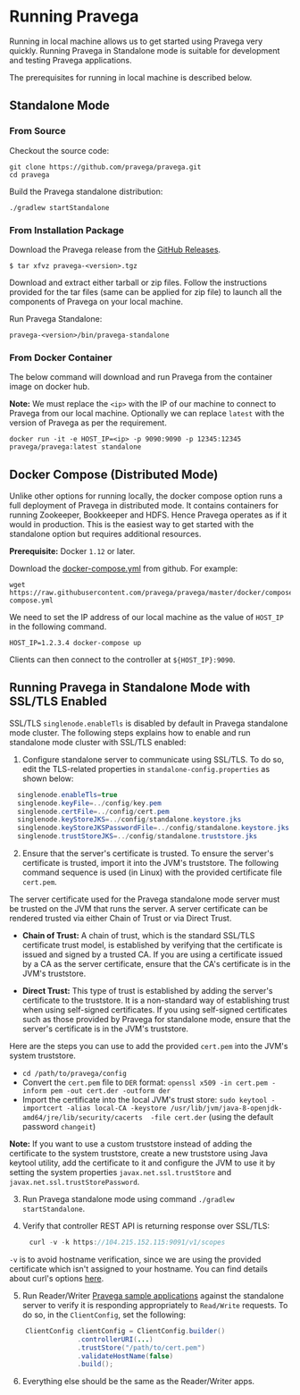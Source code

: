 <!--
Copyright (c) 2017 Dell Inc., or its subsidiaries. All Rights Reserved.

Licensed under the Apache License, Version 2.0 (the "License");
you may not use this file except in compliance with the License.
You may obtain a copy of the License at

    http://www.apache.org/licenses/LICENSE-2.0
-->
# Running Pravega


Running in local machine allows us to get started using Pravega very quickly. Running Pravega in Standalone mode is suitable for development and testing Pravega applications.

The prerequisites for running in local machine is described below.

## Standalone Mode

### From Source

Checkout the source code:

```
git clone https://github.com/pravega/pravega.git
cd pravega
```

Build the Pravega standalone distribution:

```
./gradlew startStandalone
```

### From Installation Package

Download the Pravega release from the [GitHub Releases](https://github.com/pravega/pravega/releases).

```
$ tar xfvz pravega-<version>.tgz

```
Download and extract either tarball or zip files. Follow the instructions provided for the tar files (same can be applied for zip file) to launch all the components of Pravega on your local machine.

Run Pravega Standalone:

```
pravega-<version>/bin/pravega-standalone

```

### From Docker Container

The below command will download and run Pravega from the container image on docker hub.

**Note:** We must replace the `<ip>` with the IP of our machine to connect to Pravega from our local machine. Optionally we can replace `latest` with the version of Pravega as per the requirement.

```
docker run -it -e HOST_IP=<ip> -p 9090:9090 -p 12345:12345 pravega/pravega:latest standalone
```

## Docker Compose (Distributed Mode)

Unlike other options for running locally, the docker compose option runs a full deployment of Pravega
in distributed mode. It contains containers for running Zookeeper, Bookkeeper and HDFS. Hence Pravega operates as if it would in production. This is the easiest way to get started with the standalone option but requires additional resources.

**Prerequisite:** Docker `1.12` or later.

Download the [docker-compose.yml](https://github.com/pravega/pravega/tree/master/docker/compose/docker-compose.yml) from github. For example:

```
wget https://raw.githubusercontent.com/pravega/pravega/master/docker/compose/docker-compose.yml
```

We need to set the IP address of our local machine as the value of `HOST_IP` in the following command.

```
HOST_IP=1.2.3.4 docker-compose up
```
Clients can then connect to the controller at `${HOST_IP}:9090`.

## Running Pravega in Standalone Mode with SSL/TLS Enabled

SSL/TLS `singlenode.enableTls` is disabled by default in Pravega standalone mode cluster. The following steps explains how to enable and run standalone mode cluster with SSL/TLS enabled:

1. Configure standalone server to communicate using SSL/TLS. To do so, edit the TLS-related properties in `standalone-config.properties` as shown below:

```java
  singlenode.enableTls=true
  singlenode.keyFile=../config/key.pem
  singlenode.certFile=../config/cert.pem
  singlenode.keyStoreJKS=../config/standalone.keystore.jks
  singlenode.keyStoreJKSPasswordFile=../config/standalone.keystore.jks.passwd
  singlenode.trustStoreJKS=../config/standalone.truststore.jks

```

2. Ensure that the server's certificate is trusted. To ensure the server's certificate is trusted, import it into the JVM's truststore. The following command sequence is used (in Linux) with the provided certificate file `cert.pem`.

The server certificate used for the Pravega standalone mode server must be trusted on the JVM that runs the server. A server certificate can be rendered trusted via either Chain of Trust or via Direct Trust.

- **Chain of Trust:** A chain of trust, which is the standard SSL/TLS certificate trust model, is established by verifying that the certificate is issued and signed by a trusted CA. If you are using a certificate issued by a CA as the server certificate, ensure that the CA's certificate is in the JVM's truststore.

- **Direct Trust:** This type of trust is established by adding the server's certificate to the truststore. It is a non-standard way of establishing trust when using self-signed certificates. If you using self-signed certificates such as those provided by Pravega for standalone mode, ensure that the server's certificate is in the JVM's truststore.

Here are the steps you can use to add the provided `cert.pem` into the JVM's system truststore.

 - `cd /path/to/pravega/config`
 - Convert the `cert.pem` file to `DER` format: `openssl x509 -in cert.pem -inform pem -out cert.der -outform der`
 - Import the certificate into the local JVM's trust store:
  `sudo keytool -importcert -alias local-CA -keystore /usr/lib/jvm/java-8-openjdk-amd64/jre/lib/security/cacerts  -file cert.der` (using the default password `changeit`)

**Note:** If you want to use a custom truststore instead of adding the certificate to the system truststore, create a new truststore using Java keytool utility, add the certificate to it and configure the JVM to use it by setting the system properties `javax.net.ssl.trustStore` and `javax.net.ssl.trustStorePassword`.

3. Run Pravega standalone mode using command `./gradlew startStandalone`.

4. Verify that controller REST API is returning response over SSL/TLS:

```java
     curl -v -k https://104.215.152.115:9091/v1/scopes
```
`-v` is to avoid hostname verification, since we are using the provided certificate which isn't assigned to your hostname. You can find details about curl's options [here](https://curl.haxx.se/docs/manpage.html).

5. Run Reader/Writer [Pravega sample applications](https://github.com/pravega/pravega-samples/blob/master/pravega-client-examples/README.md) against the standalone server to verify it is responding appropriately to `Read/Write` requests. To do so, in the `ClientConfig`, set the following:

```java
    ClientConfig clientConfig = ClientConfig.builder()
                 .controllerURI(...)
                 .trustStore("/path/to/cert.pem")
                 .validateHostName(false)
                 .build();
```
6. Everything else should be the same as the Reader/Writer apps.
